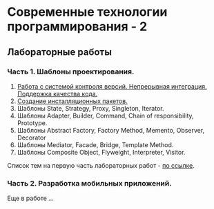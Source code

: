 ﻿# Современные технологии программирования - 2
## Лабораторные работы
### Часть 1. Шаблоны проектирования.
1. [Работа с системой контроля версий. Непрерывная интеграция. Поддержка качества кода.][l1.1]
2. [Создание инсталляционных пакетов.][l1.2]
3. Шаблоны State, Strategy, Proxy, Singleton,  Iterator.
4. Шаблоны Adapter, Builder, Command, Chain of responsibility, Prototype.
5. Шаблоны  Abstract Factory, Factory Method,  Memento, Observer, Decorator
6. Шаблоны Mediator, Facade, Bridge, Template Method.
7. Шаблоны Composite Object, Flyweight, Interpreter, Visitor.
 
Список тем на первую часть лабораторных работ - [по ссылке][1].

### Часть 2. Разработка мобильных приложений.
Еще в работе ...

[1]: <http://>
[l1.1]: <http://>
[l1.2]: <http://>